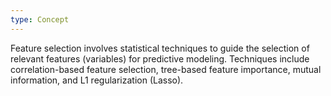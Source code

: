 ```yaml
---
type: Concept
---
```


Feature selection involves statistical techniques to guide the selection of relevant features (variables) for predictive modeling. Techniques include correlation-based feature selection, tree-based feature importance, mutual information, and L1 regularization (Lasso).